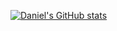 [![Daniel's GitHub stats](https://github-readme-stats.vercel.app/api?username=oliveira-d)](https://github.com/anuraghazra/github-readme-stats)
